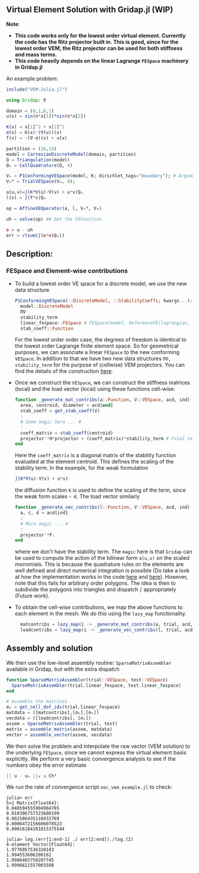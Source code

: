 ## Virtual Element Solution with Gridap.jl (WIP)

**Note**: 
- **This code works only for the lowest order virtual element. Currently the code has the Ritz projector built in. This is good, since for the lowest order VEM, the Ritz projector can be used for both stiffness and mass terms.**
- **This code heavily depends on the linear Lagrange `FESpace` machinery in Gridap.jl**

An example problem:

```julia
include("VEM-Julia.jl")

using Gridap: ∇

domain = (0,1,0,1)
u(x) = sin(π*x[1])*sin(π*x[2])

K(x) = x[1]^2 + x[2]^2
σ(x) = K(x)⋅(∇(u))(x)
f(x) = -(∇⋅σ)(x) + u(x)

partition = (10,10)
model = CartesianDiscreteModel(domain, partition)
Ω = Triangulation(model)
Qₕ = CellQuadrature(Ω, 4)

Vₕ = P1ConformingVESpace(model, K; dirichlet_tags="boundary"); # Argument K to define the scaling of the stability term
Vₕ⁰ = TrialVESpace(Vₕ, 0);

a(u,v)=∫(K*∇(u)⋅∇(v) + u*v)Qₕ
l(v) = ∫(f*v)Qₕ

op = AffineVEOperator(a, l, Vₕ⁰, Vₕ)

uh = solve(op) ## Get the FEFunction

e = u - uh
err = √(sum(∫(e*e)Qₕ))
```

## Description:

### FESpace and Element-wise contributions
- To build a lowest order VE space for a discrete model, we use the new data structure
  ```julia
  P1ConformingVESpace(::DiscreteModel, ::StabilityCoeffs; kwargs...):
    model::DiscreteModel
    Π∇
    stability_term
    linear_fespace::FESpace # FESpace(model, ReferenceFE(lagrangian, Float64, 1); kwargs...)
    stab_coeff::Function
  
  ```
  For the lowest order order case, the degrees of freedom is identical to the lowest order Lagrange finite element space. So for geometrical purposes, we can associate a linear `FESpace` to the new conforming `VESpace`. 
  In addition to that we have two new data structures `Π∇, stability_term` for the purpose of (cellwise) VEM projectors. You can find the details of the construction [here](http://arturo.imati.cnr.it/brezzi/papers/hitchhikers-preprint.pdf).
  
- Once we construct the `VESpace`, we can construct the stiffness matrices (local) and the load vector (local) using these functions cell-wise:
  ```julia
  function _generate_mat_contribs(a::Function, V::VESpace, acd, ind)
    area, centroid, diameter = acd[end]
    stab_coeff = get_stab_coeff(V)
    :
    # Some magic here ... #
    :
    coeff_matrix = stab_coeff(centroid)
    projector'*H*projector + (coeff_matrix)*stability_term # Final term
  end
  ```
  Here the `coeff_matrix` is a diagonal matrix of the stability function evaluated at the element centroid. This defines the scaling of the stability term. In the example, for the weak formulation
  ```julia
  ∫(K*∇(u)⋅∇(v) + u*v)
  ```
  the diffusion function `K` is used to define the scaling of the term, since the weak form scales `~ K`. The load vector similarly 
  ```julia
  function _generate_vec_contribs(l::Function, V::VESpace, acd, ind)
    a, c, d = acd[ind]
    :
    # More magic ... #
    :
    projector'*Fⱼ
  end
  ```
  where we don't have the stability term. The `magic` here is that `Gridap` can be used to compute the action of the bilinear form `a(u,v)` on the scaled monomials. This is because the quadrature rules on the elements are well defined and direct numerical integration is possible (Do take a look at how the implementation works in the code [here](https://github.com/Balaje/VEM-Julia-Gridap/blob/740985a078551cf92d9815c3e48c319d54e8d150/src/VESpace/AffineVEOperator.jl#L48) and [here](https://github.com/Balaje/VEM-Julia-Gridap/blob/740985a078551cf92d9815c3e48c319d54e8d150/src/VESpace/AffineVEOperator.jl#L83)). However, note that this fails for arbitrary order polygons. The idea is then to subdivide the polygons into triangles and dispatch `∫` appropriately (Future work).
  
- To obtain the cell-wise contributions, we map the above functions to each element in the mesh: We do this using the `lazy_map` functionality.
  ```julia
    matcontribs = lazy_map(i -> _generate_mat_contribs(a, trial, acd, i), 1:num_cells(mesh))
    loadcontribs = lazy_map(i -> _generate_vec_contribs(l, trial, acd, i), 1:num_cells(mesh))
  ```
  
## Assembly and solution
We then use the low-level assembly routine: `SparseMatrixAssembler` available in Gridap, but with the extra dispatch
  ```julia
  function SparseMatrixAssembler(trial::VESpace, test::VESpace)
    SparseMatrixAssembler(trial.linear_fespace, test.linear_fespace)
  end
  
  # Assemble the matrices
  σₖ = get_cell_dof_ids(trial.linear_fespace)
  matdata = ([matcontribs],[σₖ],[σₖ])
  vecdata = ([loadcontribs], [σₖ])
  assem = SparseMatrixAssembler(trial, test)
  matrix = assemble_matrix(assem, matdata)
  vector = assemble_vector(assem, vecdata)
  ```
  
We then solve the problem and interpolate the raw vector (VEM solution) to the underlying `FESpace`, since we cannot express the virtual element basis explicitly. We perform a very basic convergence analysis to see if the numbers obey the error estimate
  ```julia
  || u - uₕ ||₀ ≤ Ch²
  ```
  We run the rate of convergence script `ooc_vem_example.jl` to check:
  ```
 julia> err
5×1 Matrix{Float64}:
 0.040594555904984765
 0.010306757323680199
 0.002586435110433769
 0.0006472156606070523
 0.00016184181015375544

julia> log.(err[1:end-1] ./ err[2:end])./log.(2)
4-element Vector{Float64}:
 1.9776957536320143
 1.994553606200162
 1.9986465750207745
 1.9996621557003598
  ```
  
  
